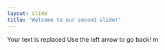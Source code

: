 ```yaml
---
layout: slide
title: "Welcome to our second slide!"
---
```

Your text is replaced
Use the left arrow to go back!
m
